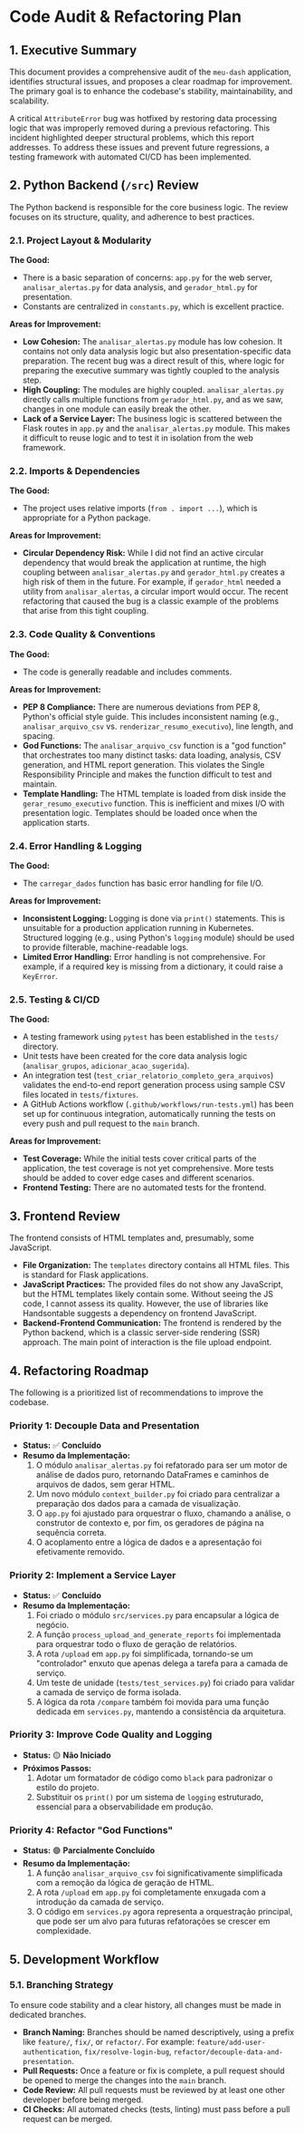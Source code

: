 # Code Audit & Refactoring Plan

## 1. Executive Summary

This document provides a comprehensive audit of the `meu-dash` application, identifies structural issues, and proposes a clear roadmap for improvement. The primary goal is to enhance the codebase's stability, maintainability, and scalability.

A critical `AttributeError` bug was hotfixed by restoring data processing logic that was improperly removed during a previous refactoring. This incident highlighted deeper structural problems, which this report addresses. To address these issues and prevent future regressions, a testing framework with automated CI/CD has been implemented.

## 2. Python Backend (`/src`) Review

The Python backend is responsible for the core business logic. The review focuses on its structure, quality, and adherence to best practices.

### 2.1. Project Layout & Modularity

**The Good:**

* There is a basic separation of concerns: `app.py` for the web server, `analisar_alertas.py` for data analysis, and `gerador_html.py` for presentation.
* Constants are centralized in `constants.py`, which is excellent practice.

**Areas for Improvement:**

* **Low Cohesion:** The `analisar_alertas.py` module has low cohesion. It contains not only data analysis logic but also presentation-specific data preparation. The recent bug was a direct result of this, where logic for preparing the executive summary was tightly coupled to the analysis step.
* **High Coupling:** The modules are highly coupled. `analisar_alertas.py` directly calls multiple functions from `gerador_html.py`, and as we saw, changes in one module can easily break the other.
* **Lack of a Service Layer:** The business logic is scattered between the Flask routes in `app.py` and the `analisar_alertas.py` module. This makes it difficult to reuse logic and to test it in isolation from the web framework.

### 2.2. Imports & Dependencies

**The Good:**

* The project uses relative imports (`from . import ...`), which is appropriate for a Python package.

**Areas for Improvement:**

* **Circular Dependency Risk:** While I did not find an active circular dependency that would break the application at runtime, the high coupling between `analisar_alertas.py` and `gerador_html.py` creates a high risk of them in the future. For example, if `gerador_html` needed a utility from `analisar_alertas`, a circular import would occur. The recent refactoring that caused the bug is a classic example of the problems that arise from this tight coupling.

### 2.3. Code Quality & Conventions

**The Good:**

* The code is generally readable and includes comments.

**Areas for Improvement:**

* **PEP 8 Compliance:** There are numerous deviations from PEP 8, Python's official style guide. This includes inconsistent naming (e.g., `analisar_arquivo_csv` vs. `renderizar_resumo_executivo`), line length, and spacing.
* **God Functions:** The `analisar_arquivo_csv` function is a "god function" that orchestrates too many distinct tasks: data loading, analysis, CSV generation, and HTML report generation. This violates the Single Responsibility Principle and makes the function difficult to test and maintain.
* **Template Handling:** The HTML template is loaded from disk inside the `gerar_resumo_executivo` function. This is inefficient and mixes I/O with presentation logic. Templates should be loaded once when the application starts.

### 2.4. Error Handling & Logging

**The Good:**

* The `carregar_dados` function has basic error handling for file I/O.

**Areas for Improvement:**

* **Inconsistent Logging:** Logging is done via `print()` statements. This is unsuitable for a production application running in Kubernetes. Structured logging (e.g., using Python's `logging` module) should be used to provide filterable, machine-readable logs.
* **Limited Error Handling:** Error handling is not comprehensive. For example, if a required key is missing from a dictionary, it could raise a `KeyError`.

### 2.5. Testing & CI/CD

**The Good:**

* A testing framework using `pytest` has been established in the `tests/` directory.
* Unit tests have been created for the core data analysis logic (`analisar_grupos`, `adicionar_acao_sugerida`).
* An integration test (`test_criar_relatorio_completo_gera_arquivos`) validates the end-to-end report generation process using sample CSV files located in `tests/fixtures`.
* A GitHub Actions workflow (`.github/workflows/run-tests.yml`) has been set up for continuous integration, automatically running the tests on every push and pull request to the `main` branch.

**Areas for Improvement:**

* **Test Coverage:** While the initial tests cover critical parts of the application, the test coverage is not yet comprehensive. More tests should be added to cover edge cases and different scenarios.
* **Frontend Testing:** There are no automated tests for the frontend.

## 3. Frontend Review

The frontend consists of HTML templates and, presumably, some JavaScript.

* **File Organization:** The `templates` directory contains all HTML files. This is standard for Flask applications.
* **JavaScript Practices:** The provided files do not show any JavaScript, but the HTML templates likely contain some. Without seeing the JS code, I cannot assess its quality. However, the use of libraries like Handsontable suggests a dependency on frontend JavaScript.
* **Backend-Frontend Communication:** The frontend is rendered by the Python backend, which is a classic server-side rendering (SSR) approach. The main point of interaction is the file upload endpoint.

## 4. Refactoring Roadmap

The following is a prioritized list of recommendations to improve the codebase.

### Priority 1: Decouple Data and Presentation

* **Status:** ✅ **Concluído**
* **Resumo da Implementação:**
    1. O módulo `analisar_alertas.py` foi refatorado para ser um motor de análise de dados puro, retornando DataFrames e caminhos de arquivos de dados, sem gerar HTML.
    2. Um novo módulo `context_builder.py` foi criado para centralizar a preparação dos dados para a camada de visualização.
    3. O `app.py` foi ajustado para orquestrar o fluxo, chamando a análise, o construtor de contexto e, por fim, os geradores de página na sequência correta.
    4. O acoplamento entre a lógica de dados e a apresentação foi efetivamente removido.

### Priority 2: Implement a Service Layer

* **Status:** ✅ **Concluído**
* **Resumo da Implementação:**
    1. Foi criado o módulo `src/services.py` para encapsular a lógica de negócio.
    2. A função `process_upload_and_generate_reports` foi implementada para orquestrar todo o fluxo de geração de relatórios.
    3. A rota `/upload` em `app.py` foi simplificada, tornando-se um "controlador" enxuto que apenas delega a tarefa para a camada de serviço.
    4. Um teste de unidade (`tests/test_services.py`) foi criado para validar a camada de serviço de forma isolada.
    5. A lógica da rota `/compare` também foi movida para uma função dedicada em `services.py`, mantendo a consistência da arquitetura.

### Priority 3: Improve Code Quality and Logging

* **Status:** 🟡 **Não Iniciado**
* **Próximos Passos:**
    1. Adotar um formatador de código como `black` para padronizar o estilo do projeto.
    2. Substituir os `print()` por um sistema de `logging` estruturado, essencial para a observabilidade em produção.

### Priority 4: Refactor "God Functions"

* **Status:** 🟢 **Parcialmente Concluído**
* **Resumo da Implementação:**
    1. A função `analisar_arquivo_csv` foi significativamente simplificada com a remoção da lógica de geração de HTML.
    2. A rota `/upload` em `app.py` foi completamente enxugada com a introdução da camada de serviço.
    3. O código em `services.py` agora representa a orquestração principal, que pode ser um alvo para futuras refatorações se crescer em complexidade.

## 5. Development Workflow

### 5.1. Branching Strategy

To ensure code stability and a clear history, all changes must be made in dedicated branches.

* **Branch Naming:** Branches should be named descriptively, using a prefix like `feature/`, `fix/`, or `refactor/`. For example: `feature/add-user-authentication`, `fix/resolve-login-bug`, `refactor/decouple-data-and-presentation`.
* **Pull Requests:** Once a feature or fix is complete, a pull request should be opened to merge the changes into the `main` branch.
* **Code Review:** All pull requests must be reviewed by at least one other developer before being merged.
* **CI Checks:** All automated checks (tests, linting) must pass before a pull request can be merged.
